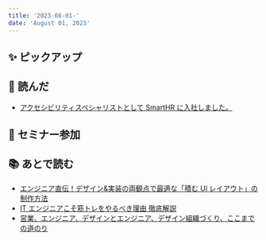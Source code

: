 ```yaml
---
title: '2023-08-01-'
date: 'August 01, 2023'
---
```


## ✨ ピックアップ

## 👀 読んだ

- [アクセシビリティスペシャリストとして SmartHR に入社しました。](https://note.com/mt_dew2/n/n1b40cf0ed2bf)

## 🚶 セミナー参加

## 📚 あとで読む

- [エンジニア直伝！デザイン&実装の両観点で最適な「積む UI レイアウト」の制作方法](https://note.com/shikicheri/n/n3cd8ed01cdef)
- [IT エンジニアこそ筋トレをやるべき理由 徹底解説](https://speakerdeck.com/yasumuusan/itenziniakosojin-torewoyarubekili-you-che-di-jie-shuo)
- [営業、エンジニア、デザインとエンジニア、デザイン組織づくり、ここまでの道のり](https://speakerdeck.com/sakito/ying-ye-enzinia-dezaintoenzinia-dezainzu-zhi-dukuri-kokomadenodao-nori)
